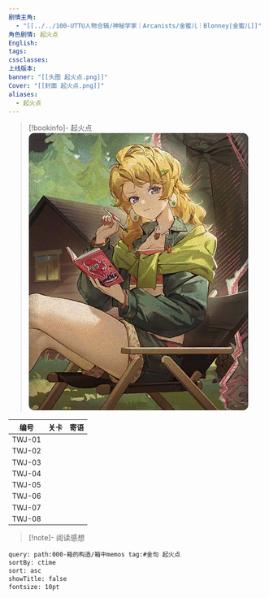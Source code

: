 ```yaml
---
剧情主角:
  - "[[../../100-UTTU人物合辑/神秘学家｜Arcanists/金蜜儿｜Blonney|金蜜儿]]"
角色剧情: 起火点
English: 
tags: 
cssclasses: 
上线版本: 
banner: "[[头图 起火点.png]]"
Cover: "[[封面 起火点.png]]"
aliases:
  - 起火点
---
```

> [!bookinfo]- 起火点
> ![封面 起火点](assets/金蜜儿·起火点.assets/封面%20起火点.png)
> 
|   编号   | 关卡  | 寄语  |
| :----: | :-: | :-: |
| TWJ-01 |     |     |
| TWJ-02 |     |     |
| TWJ-03 |     |     |
| TWJ-04 |     |     |
| TWJ-05 |     |     |
| TWJ-06 |     |     |
| TWJ-07 |     |     |
| TWJ-08 |     |     |

> [!note]- 阅读感想

~~~~note-gallery
query: path:000-箱的构造/箱中memos tag:#金句 起火点
sortBy: ctime
sort: asc
showTitle: false
fontsize: 10pt
~~~~
